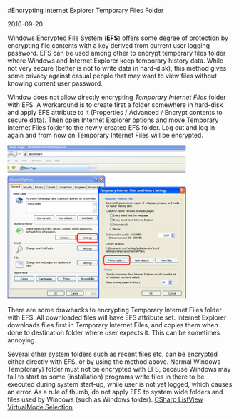 #Encrypting Internet Explorer Temporary Files Folder

2010-09-20

<!--- tags: browser encryption -->

Windows Encrypted File System (**EFS**) offers some degree of protection by encrypting file contents with a key derived from  current user logging password. EFS can be used among other to encrypt temporary files folder where Windows and Internet Explorer keep temporary history data. While not very secure (better is not to write data in hard-disk), this method gives some privacy against casual people that may want to view files without knowing current user password.

Window does not allow directly encrypting *Temporary Internet Files* folder with EFS. A workaround is to create first a folder somewhere in hard-disk and apply EFS attribute to it (Properties / Advanced / Encrypt contents to secure data). Then open Internet Explorer options and move Temporary Internet Files folder to the newly created EFS folder. Log out and log in again and from now on Temporary Internet Files will be encrypted.

![](blog/2010/nav/ietemp.png)

There are some drawbacks to encrypting Temporary Internet Files folder with EFS. All downloaded files will have EFS attribute set. Internet Explorer downloads files first in Temporary Internet Files, and copies them when done to destination folder where user expects it. This can be sometimes annoying.

Several other system folders such as recent files etc, can be encrypted either directly with EFS, or by using the method above. Normal Windows Temp(orary) folder must not be encrypted with EFS, because Windows may fail to start as some (installation) programs write files in there to be executed during system start-up, while user is not yet logged, which causes an error. As a rule of thumb, do not apply EFS to system wide folders and files used by Windows (such as Windows folder).
<ins class='nfooter'><a rel='prev' id='fprev' href='#blog/2010/2010-10-10-CSharp-ListView-VirtualMode-Selection.md'>CSharp ListView VirtualMode Selection</a> </ins>
